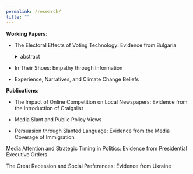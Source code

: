 ```yaml
---
permalink: /research/
title: ""
---
```


**Working Papers**:


- The Electoral Effects of Voting Technology: Evidence from Bulgaria

    <details>
    <summary>abstract</summary>
    Can voting technology improve the integrity of elections in developing democracies? We study this question in the context of Bulgaria’s transition from paper ballots to voting via direct-recording electronic machines -- a measure introduced with the goals of improving the accuracy of the election process and disrupting established practices of vote-buying and voter coercion. Our empirical strategy leverages a sharp discontinuity in the rule for the allocation of voting machines across polling stations, and variation in the implementation of machine voting over nine consecutive elections. We document two main results. First, machine voting significantly increases the share of valid votes, effectively increasing the likelihood that votes -- especially those cast by less educated, elderly or ethnic minority voters -- are accurately counted toward the electoral outcome. Second, machine voting causes a large and significant reduction in turnout, particularly in poor and rural areas. Decomposing this decline, we find that it is driven entirely by a reduction in votes for parties that were locally dominant in general elections at baseline, while we find no change in votes for other parties.  We conduct representative surveys to further investigate mechanisms related to the reduction of bought or fictitious votes, as well as alternative mechanisms related to voters’ aversion to new technologies.
    </details>



- In Their Shoes: Empathy through Information


- Experience, Narratives, and Climate Change Beliefs 


**Publications**:

- The Impact of Online Competition on Local Newspapers: Evidence from the Introduction of Craigslist 

- Media Slant and Public Policy Views 

- Persuasion through Slanted Language: Evidence from the Media Coverage of Immigration 

Media Attention and Strategic Timing in Politics: Evidence from Presidential Executive Orders

The Great Recession and Social Preferences: Evidence from Ukraine
